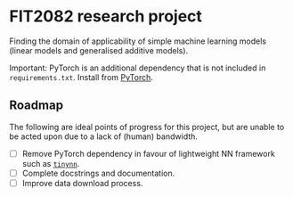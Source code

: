 # FIT2082 research project

Finding the domain of applicability of simple machine learning models (linear models and generalised additive models).

Important: PyTorch is an additional dependency that is not included in `requirements.txt`. Install from [PyTorch](https://pytorch.org/get-started/locally/).

## Roadmap

The following are ideal points of progress for this project, but are unable to be acted upon due to a lack of (human) bandwidth.

- [ ] Remove PyTorch dependency in favour of lightweight NN framework such as [`tinynn`](https://github.com/borgwang/tinynn).
- [ ] Complete docstrings and documentation.
- [ ] Improve data download process.
